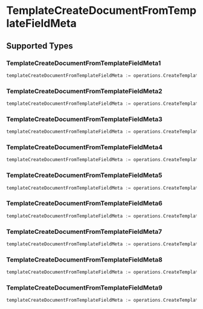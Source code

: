 # TemplateCreateDocumentFromTemplateFieldMeta


## Supported Types

### TemplateCreateDocumentFromTemplateFieldMeta1

```go
templateCreateDocumentFromTemplateFieldMeta := operations.CreateTemplateCreateDocumentFromTemplateFieldMetaTemplateCreateDocumentFromTemplateFieldMeta1(operations.TemplateCreateDocumentFromTemplateFieldMeta1{/* values here */})
```

### TemplateCreateDocumentFromTemplateFieldMeta2

```go
templateCreateDocumentFromTemplateFieldMeta := operations.CreateTemplateCreateDocumentFromTemplateFieldMetaTemplateCreateDocumentFromTemplateFieldMeta2(operations.TemplateCreateDocumentFromTemplateFieldMeta2{/* values here */})
```

### TemplateCreateDocumentFromTemplateFieldMeta3

```go
templateCreateDocumentFromTemplateFieldMeta := operations.CreateTemplateCreateDocumentFromTemplateFieldMetaTemplateCreateDocumentFromTemplateFieldMeta3(operations.TemplateCreateDocumentFromTemplateFieldMeta3{/* values here */})
```

### TemplateCreateDocumentFromTemplateFieldMeta4

```go
templateCreateDocumentFromTemplateFieldMeta := operations.CreateTemplateCreateDocumentFromTemplateFieldMetaTemplateCreateDocumentFromTemplateFieldMeta4(operations.TemplateCreateDocumentFromTemplateFieldMeta4{/* values here */})
```

### TemplateCreateDocumentFromTemplateFieldMeta5

```go
templateCreateDocumentFromTemplateFieldMeta := operations.CreateTemplateCreateDocumentFromTemplateFieldMetaTemplateCreateDocumentFromTemplateFieldMeta5(operations.TemplateCreateDocumentFromTemplateFieldMeta5{/* values here */})
```

### TemplateCreateDocumentFromTemplateFieldMeta6

```go
templateCreateDocumentFromTemplateFieldMeta := operations.CreateTemplateCreateDocumentFromTemplateFieldMetaTemplateCreateDocumentFromTemplateFieldMeta6(operations.TemplateCreateDocumentFromTemplateFieldMeta6{/* values here */})
```

### TemplateCreateDocumentFromTemplateFieldMeta7

```go
templateCreateDocumentFromTemplateFieldMeta := operations.CreateTemplateCreateDocumentFromTemplateFieldMetaTemplateCreateDocumentFromTemplateFieldMeta7(operations.TemplateCreateDocumentFromTemplateFieldMeta7{/* values here */})
```

### TemplateCreateDocumentFromTemplateFieldMeta8

```go
templateCreateDocumentFromTemplateFieldMeta := operations.CreateTemplateCreateDocumentFromTemplateFieldMetaTemplateCreateDocumentFromTemplateFieldMeta8(operations.TemplateCreateDocumentFromTemplateFieldMeta8{/* values here */})
```

### TemplateCreateDocumentFromTemplateFieldMeta9

```go
templateCreateDocumentFromTemplateFieldMeta := operations.CreateTemplateCreateDocumentFromTemplateFieldMetaTemplateCreateDocumentFromTemplateFieldMeta9(operations.TemplateCreateDocumentFromTemplateFieldMeta9{/* values here */})
```

